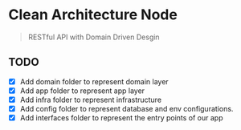 Clean Architecture Node
=======================

> RESTful API with Domain Driven Desgin

TODO
----

- [x] Add domain folder to represent domain layer
- [x] Add app folder to represent app layer
- [x] Add infra folder to represent infrastructure
- [x] Add config folder to represent database and env configurations.
- [x] Add interfaces folder to represent the entry points of our app

